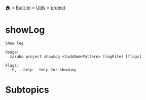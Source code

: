 <!--startTocHeader-->
[🏠](../../../README.md) > [Built-in](../../README.md) > [Utils](../README.md) > [project](README.md)
# showLog
<!--endTocHeader-->

```
Show log

Usage:
  zaruba project showLog <taskNamePattern> [logFile] [flags]

Flags:
  -h, --help   help for showLog

```

# Subtopics
<!--startTocSubtopic-->
<!--endTocSubtopic-->